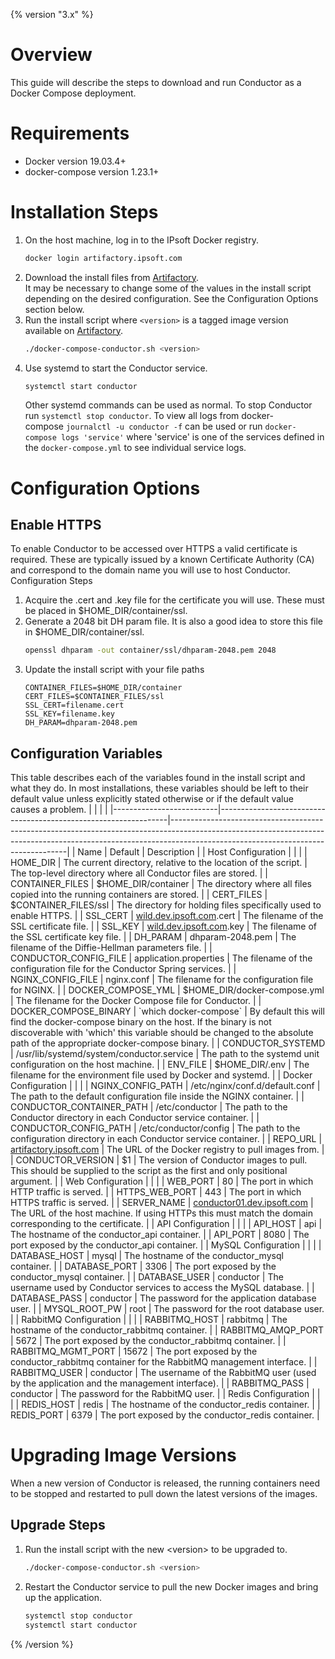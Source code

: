{% version "3.x" %}
# Overview
This guide will describe the steps to download and run Conductor as a Docker Compose deployment.
# Requirements
-   Docker version 19.03.4+
-   docker-compose version 1.23.1+
# Installation Steps
1.  On the host machine, log in to the IPsoft Docker registry.
    ``` bash
    docker login artifactory.ipsoft.com
    ```
2.  Download the install files from [Artifactory](https://artifactory.ipsoft.com/artifactory/webapp/#/artifacts/browse/tree/General/conductor-docker-compose).  
    It may be necessary to change some of the values in the install script depending on the desired configuration. See the Configuration Options section below.  
3.  Run the install script where `<version>` is a tagged image version available on [Artifactory](https://artifactory.ipsoft.com/artifactory/webapp/#/artifacts/browse/tree/General/conductor).
    ``` bash
    ./docker-compose-conductor.sh <version>
    ```
4.  Use systemd to start the Conductor service.
    ``` bash
    systemctl start conductor
    ```
    Other systemd commands can be used as normal. To stop Conductor run `systemctl stop conductor`. To view all logs from docker-compose `journalctl -u conductor -f` can be used or run `docker-compose logs 'service'` where 'service' is one of the services defined in the `docker-compose.yml` to see individual service logs.
# Configuration Options
## Enable HTTPS
To enable Conductor to be accessed over HTTPS a valid certificate is required. These are typically issued by a known Certificate Authority (CA) and correspond to the domain name you will use to host Conductor.
Configuration Steps
1.  Acquire the .cert and .key file for the certificate you will use. These must be placed in $HOME_DIR/container/ssl.
2.  Generate a 2048 bit DH param file. It is also a good idea to store this file in $HOME_DIR/container/ssl.
    ``` bash
    openssl dhparam -out container/ssl/dhparam-2048.pem 2048
    ```
3.  Update the install script with your file paths
    ``` text
    CONTAINER_FILES=$HOME_DIR/container
    CERT_FILES=$CONTAINER_FILES/ssl
    SSL_CERT=filename.cert
    SSL_KEY=filename.key
    DH_PARAM=dhparam-2048.pem
    ```
## Configuration Variables
This table describes each of the variables found in the install script and what they do. In most installations, these variables should be left to their default value unless explicitly stated otherwise or if the default value causes a problem.
|                          |                                                                 |                                                                                                                                                                                                                |
|--------------------------|-----------------------------------------------------------------|----------------------------------------------------------------------------------------------------------------------------------------------------------------------------------------------------------------|
| Name                     | Default                                                         | Description                                                                                                                                                                                                    |
| Host Configuration       |                                                                 |                                                                                                                                                                                                                |
| HOME_DIR                 | The current directory, relative to the location of the script.  | The top-level directory where all Conductor files are stored.                                                                                                                                                  |
| CONTAINER_FILES          | $HOME_DIR/container                                             | The directory where all files copied into the running containers are stored.                                                                                                                                   |
| CERT_FILES               | $CONTAINER_FILES/ssl                                            | The directory for holding files specifically used to enable HTTPS.                                                                                                                                             |
| SSL_CERT                 | [wild.dev.ipsoft.com](http://wild.dev.ipsoft.com).cert          | The filename of the SSL certificate file.                                                                                                                                                                      |
| SSL_KEY                  | [wild.dev.ipsoft.com](http://wild.dev.ipsoft.com).key           | The filename of the SSL certificate key file.                                                                                                                                                                  |
| DH_PARAM                 | dhparam-2048.pem                                                | The filename of the Diffie-Hellman parameters file.                                                                                                                                                            |
| CONDUCTOR_CONFIG_FILE    | application.properties                                          | The filename of the configuration file for the Conductor Spring services.                                                                                                                                      |
| NGINX_CONFIG_FILE        | nginx.conf                                                      | The filename for the configuration file for NGINX.                                                                                                                                                             |
| DOCKER_COMPOSE_YML       | $HOME_DIR/docker-compose.yml                                    | The filename for the Docker Compose file for Conductor.                                                                                                                                                        |
| DOCKER_COMPOSE_BINARY    | \`which docker-compose\`                                        | By default this will find the docker-compose binary on the host. If the binary is not discoverable with 'which' this variable should be changed to the absolute path of the appropriate docker-compose binary. |
| CONDUCTOR_SYSTEMD        | /usr/lib/systemd/system/conductor.service                       | The path to the systemd unit configuration on the host machine.                                                                                                                                                |
| ENV_FILE                 | $HOME_DIR/.env                                                  | The filename for the environment file used by Docker and systemd.                                                                                                                                              |
| Docker Configuration     |                                                                 |                                                                                                                                                                                                                |
| NGINX_CONFIG_PATH        | /etc/nginx/conf.d/default.conf                                  | The path to the default configuration file inside the NGINX container.                                                                                                                                         |
| CONDUCTOR_CONTAINER_PATH | /etc/conductor                                                  | The path to the Conductor directory in each Conductor service container.                                                                                                                                       |
| CONDUCTOR_CONFIG_PATH    | /etc/conductor/config                                           | The path to the configuration directory in each Conductor service container.                                                                                                                                   |
| REPO_URL                 | [artifactory.ipsoft.com](http://artifactory.ipsoft.com)         | The URL of the Docker registry to pull images from.                                                                                                                                                            |
| CONDUCTOR_VERSION        | $1                                                              | The version of Conductor images to pull. This should be supplied to the script as the first and only positional argument.                                                                                      |
| Web Configuration        |                                                                 |                                                                                                                                                                                                                |
| WEB_PORT                 | 80                                                              | The port in which HTTP traffic is served.                                                                                                                                                                      |
| HTTPS_WEB_PORT           | 443                                                             | The port in which HTTPS traffic is served.                                                                                                                                                                     |
| SERVER_NAME              | [conductor01.dev.ipsoft.com](http://conductor01.dev.ipsoft.com) | The URL of the host machine. If using HTTPs this must match the domain corresponding to the certificate.                                                                                                       |
| API Configuration        |                                                                 |                                                                                                                                                                                                                |
| API_HOST                 | api                                                             | The hostname of the conductor_api container.                                                                                                                                                                   |
| API_PORT                 | 8080                                                            | The port exposed by the conductor_api container.                                                                                                                                                               |
| MySQL Configuration      |                                                                 |                                                                                                                                                                                                                |
| DATABASE_HOST            | mysql                                                           | The hostname of the conductor_mysql container.                                                                                                                                                                 |
| DATABASE_PORT            | 3306                                                            | The port exposed by the conductor_mysql container.                                                                                                                                                             |
| DATABASE_USER            | conductor                                                       | The username used by Conductor services to access the MySQL database.                                                                                                                                          |
| DATABASE_PASS            | conductor                                                       | The password for the application database user.                                                                                                                                                                |
| MYSQL_ROOT_PW            | root                                                            | The password for the root database user.                                                                                                                                                                       |
| RabbitMQ Configuration   |                                                                 |                                                                                                                                                                                                                |
| RABBITMQ_HOST            | rabbitmq                                                        | The hostname of the conductor_rabbitmq container.                                                                                                                                                              |
| RABBITMQ_AMQP_PORT       | 5672                                                            | The port exposed by the conductor_rabbitmq container.                                                                                                                                                          |
| RABBITMQ_MGMT_PORT       | 15672                                                           | The port exposed by the conductor_rabbitmq container for the RabbitMQ management interface.                                                                                                                    |
| RABBITMQ_USER            | conductor                                                       | The username of the RabbitMQ user (used by the application and the management interface).                                                                                                                      |
| RABBITMQ_PASS            | conductor                                                       | The password for the RabbitMQ user.                                                                                                                                                                            |
| Redis Configuration      |                                                                 |                                                                                                                                                                                                                |
| REDIS_HOST               | redis                                                           | The hostname of the conductor_redis container.                                                                                                                                                                 |
| REDIS_PORT               | 6379                                                            | The port exposed by the conductor_redis container.                                                                                                                                                             |
# Upgrading Image Versions
When a new version of Conductor is released, the running containers need to be stopped and restarted to pull down the latest versions of the images.
## Upgrade Steps
1.  Run the install script with the new \<version\> to be upgraded to.
    ``` bash
    ./docker-compose-conductor.sh <version>
    ```
2.  Restart the Conductor service to pull the new Docker images and bring up the application.
    ``` bash
    systemctl stop conductor
    systemctl start conductor
    ```
{% /version %}
